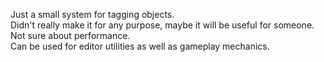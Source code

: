 Just a small system for tagging objects. 
<br> Didn't really make it for any purpose, maybe it will be useful for someone. Not sure about performance.
<br> Can be used for editor utilities as well as gameplay mechanics.

